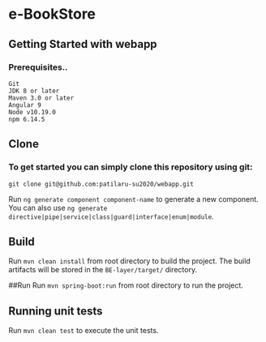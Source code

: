 # e-BookStore

## Getting Started with webapp

### Prerequisites..
	Git
	JDK 8 or later
	Maven 3.0 or later
	Angular 9
	Node v10.19.0
	npm 6.14.5



## Clone

### To get started you can simply clone this repository using git:

	git clone git@github.com:patilaru-su2020/webapp.git

Run `ng generate component component-name` to generate a new component. You can also use `ng generate directive|pipe|service|class|guard|interface|enum|module`.

## Build

Run `mvn clean install` from root directory to build the project. The build artifacts will be stored in the `BE-layer/target/` directory.

##Run
Run `mvn spring-boot:run` from root directory to run the project.


## Running unit tests

Run `mvn clean test` to execute the unit tests.

